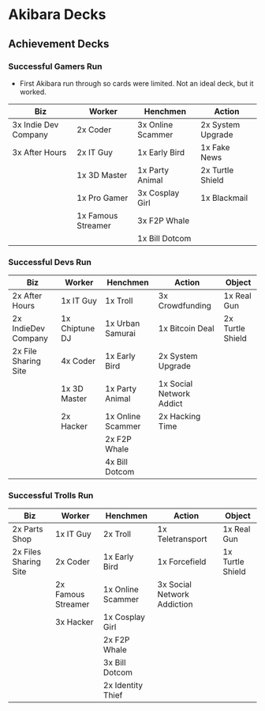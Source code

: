 # Akibara Decks

## Achievement Decks

### Successful Gamers Run
- First Akibara run through so cards were limited. Not an ideal deck, but it worked.

| Biz | Worker | Henchmen | Action |
| --- | --- | --- | --- |
| 3x Indie Dev Company | 2x Coder | 3x Online Scammer | 2x System Upgrade |
| 3x After Hours | 2x IT Guy | 1x Early Bird | 1x Fake News |
|  | 1x 3D Master | 1x Party Animal | 2x Turtle Shield |
|  | 1x Pro Gamer | 3x Cosplay Girl | 1x Blackmail |
|  | 1x Famous Streamer | 3x F2P Whale |  |
|  |  | 1x Bill Dotcom |  |

### Successful Devs Run
| Biz | Worker | Henchmen | Action | Object|
| --- | --- | --- | --- | --- |
| 2x After Hours | 1x IT Guy | 1x Troll | 3x Crowdfunding | 1x Real Gun |
| 2x IndieDev Company | 1x Chiptune DJ | 1x Urban Samurai | 1x Bitcoin Deal | 2x Turtle Shield |
| 2x File Sharing Site | 4x Coder | 1x Early Bird | 2x System Upgrade |  |
|  | 1x 3D Master | 1x Party Animal | 1x Social Network Addict |  |
|  | 2x Hacker | 1x Online Scammer | 2x Hacking Time |  |
|  |  | 2x F2P Whale |  |  |
|  |  | 4x Bill Dotcom |  |  |

### Successful Trolls Run
| Biz | Worker | Henchmen | Action | Object|
| --- | --- | --- | --- | --- |
| 2x Parts Shop | 1x IT Guy | 2x Troll | 1x Teletransport | 1x Real Gun |
| 2x Files Sharing Site | 2x Coder | 1x Early Bird | 1x Forcefield | 1x Turtle Shield |
|  | 2x Famous Streamer | 1x Online Scammer | 3x Social Network Addiction |  |
|  | 3x Hacker | 1x Cosplay Girl |  |  |
|  |  | 2x F2P Whale |  |  |
|  |  | 3x Bill Dotcom |  |  |
|  |  | 2x Identity Thief |  |  |